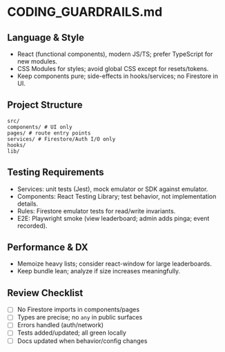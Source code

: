 # CODING_GUARDRAILS.md

## Language & Style

- React (functional components), modern JS/TS; prefer TypeScript for new modules.
- CSS Modules for styles; avoid global CSS except for resets/tokens.
- Keep components pure; side-effects in hooks/services; no Firestore in UI.

## Project Structure

```
src/
components/ # UI only
pages/ # route entry points
services/ # Firestore/Auth I/O only
hooks/
lib/
```

## Testing Requirements

- Services: unit tests (Jest), mock emulator or SDK against emulator.
- Components: React Testing Library; test behavior, not implementation details.
- Rules: Firestore emulator tests for read/write invariants.
- E2E: Playwright smoke (view leaderboard; admin adds pinga; event recorded).

## Performance & DX

- Memoize heavy lists; consider react-window for large leaderboards.
- Keep bundle lean; analyze if size increases meaningfully.

## Review Checklist

- [ ] No Firestore imports in components/pages
- [ ] Types are precise; no `any` in public surfaces
- [ ] Errors handled (auth/network)
- [ ] Tests added/updated; all green locally
- [ ] Docs updated when behavior/config changes
